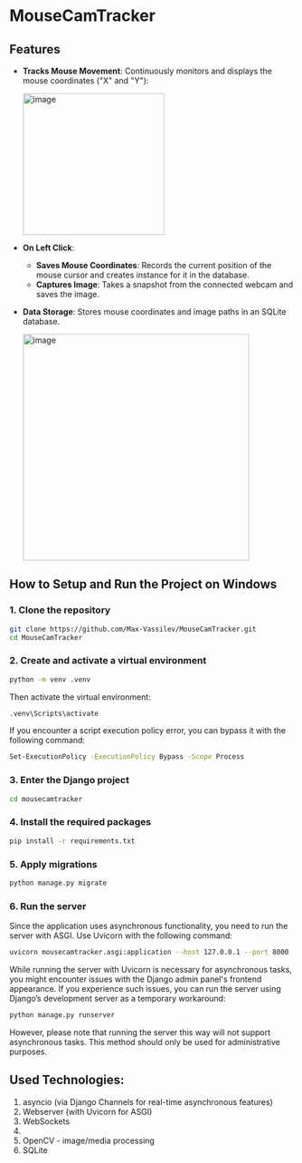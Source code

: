 # MouseCamTracker

## Features

- **Tracks Mouse Movement**: Continuously monitors and displays the mouse coordinates ("X" and "Y"):

  <img width="250" alt="image" src="https://github.com/user-attachments/assets/a0ccf2ff-18a0-4bc0-8ebd-9c346d115f3a">

- **On Left Click**:
  - **Saves Mouse Coordinates**: Records the current position of the mouse cursor and creates instance for it in the database.
  - **Captures Image**: Takes a snapshot from the connected webcam and saves the image.
- **Data Storage**: Stores mouse coordinates and image paths in an SQLite database.

    <img width="400" alt="image" src="https://github.com/user-attachments/assets/33dd7e6f-76e9-4ba6-951e-08e1807e5079">

## How to Setup and Run the Project on Windows

### 1. Clone the repository

```bash
git clone https://github.com/Max-Vassilev/MouseCamTracker.git
cd MouseCamTracker
```
### 2. Create and activate a virtual environment
```bash
python -m venv .venv
```
Then activate the virtual environment:
```bash
.venv\Scripts\activate
```
If you encounter a script execution policy error, you can bypass it with the following command:
```bash
Set-ExecutionPolicy -ExecutionPolicy Bypass -Scope Process
```
### 3. Enter the Django project
```bash
cd mousecamtracker
```
### 4. Install the required packages
```bash
pip install -r requirements.txt
```

### 5. Apply migrations
```bash
python manage.py migrate
```

### 6. Run the server
Since the application uses asynchronous functionality, you need to run the server with ASGI. Use Uvicorn with the following command:
```bash
uvicorn mousecamtracker.asgi:application --host 127.0.0.1 --port 8000
```
While running the server with Uvicorn is necessary for asynchronous tasks, you might encounter issues with the Django admin panel's frontend appearance. If you experience such issues, you can run the server using Django’s development server as a temporary workaround:
```bash
python manage.py runserver
```
However, please note that running the server this way will not support asynchronous tasks. This method should only be used for administrative purposes.


## Used Technologies:
1. asyncio (via Django Channels for real-time asynchronous features)
2. Webserver (with Uvicorn for ASGI)
3. WebSockets
4. 
5. OpenCV - image/media processing
6. SQLite
